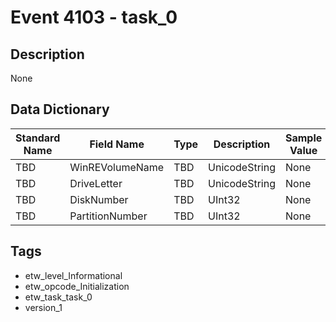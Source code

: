 # Event 4103 - task_0

## Description
None

## Data Dictionary
|Standard Name|Field Name|Type|Description|Sample Value|
|---|---|---|---|---|
|TBD|WinREVolumeName|TBD|UnicodeString|None|None|
|TBD|DriveLetter|TBD|UnicodeString|None|None|
|TBD|DiskNumber|TBD|UInt32|None|None|
|TBD|PartitionNumber|TBD|UInt32|None|None|

## Tags
* etw_level_Informational
* etw_opcode_Initialization
* etw_task_task_0
* version_1